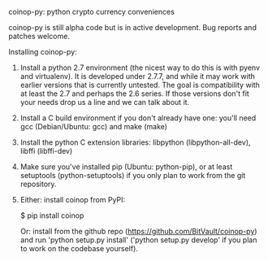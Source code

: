 coinop-py: python crypto currency conveniences


coinop-py is still alpha code but is in active development. Bug reports and
patches welcome.


Installing coinop-py:

1. Install a python 2.7 environment (the nicest way to do this is with pyenv
   and virtualenv).  It is developed under 2.7.7, and while it may work with
   earlier versions that is currently untested. The goal is compatibility with
   at least the 2.7 and perhaps the 2.6 series. If those versions don't fit
   your needs drop us a line and we can talk about it.

2. Install a C build environment if you don't already have one: you'll need gcc
   (Debian/Ubuntu: gcc) and make (make)

3. Install the python C extension libraries: libpython (libpython-all-dev),
   libffi (libffi-dev)

4. Make sure you've installed pip (Ubuntu: python-pip), or at least setuptools
   (python-setuptools) if you only plan to work from the git repository.

5. Either: install coinop from PyPI:

    $ pip install coinop

   Or: install from the github repo (https://github.com/BitVault/coinop-py) and
   run 'python setup.py install' ('python setup.py develop' if you plan to work
   on the codebase yourself).
